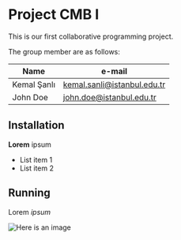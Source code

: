 # Project CMB I

This is our first collaborative programming project.

The group member are as follows:

|Name|e-mail|
|----|------|
|Kemal Şanlı|kemal.sanli@istanbul.edu.tr|
|John Doe|john.doe@istanbul.edu.tr|

## Installation

**Lorem** ipsum

- List item 1
- List item 2


## Running

Lorem *ipsum*

![Here is an image](https://www.monday.com/blog/wp-content/uploads/2021/06/cg45imeetz97Bi1aO7F7Hczm_okRzkD90cI_n85UntHmyphNEJH2J1DmAO1KPt0jjIPLAmCsKannpMIDta9armoNXipQOrsCRxDQPwBR7rjcawY6BD4-HxQDqxsgSQAFoA2LQfvT.png)






